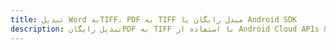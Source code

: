 ---title: تبدیل Word بهTIFF، PDF به TIFF مبدل رایگان یا Android SDKdescription: تبدیل رایگانPDF به TIFF با استفاده از Android Cloud APIs & SDK. همچنین اسناد Microsoft Word و OpenOffice را در Cloud ایجاد، ویرایش و رندر کنید.---